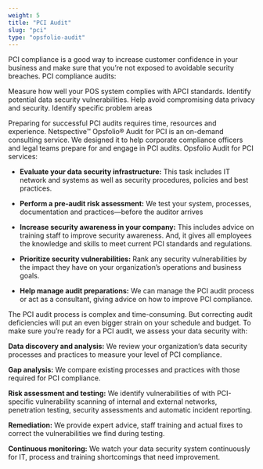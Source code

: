 ```yaml
---
weight: 5
title: "PCI Audit"
slug: "pci"
type: "opsfolio-audit"
---
```

PCI compliance is a good way to increase customer confidence in your business and make sure that you’re not exposed to avoidable security breaches. PCI compliance audits:

Measure how well your POS system complies with APCI standards.
Identify potential data security vulnerabilities.
Help avoid compromising data privacy and security.
Identify specific problem areas

Preparing for successful PCI audits requires time, resources and experience. Netspective™ Opsfolio® Audit for PCI is an on-demand consulting service. We designed it to help corporate compliance officers and legal teams prepare for and engage in PCI audits. Opsfolio Audit for PCI services:

* **Evaluate your data security infrastructure:** This task includes IT network and systems as well as security procedures, policies and best practices.

* **Perform a pre-audit risk assessment:** We test your system, processes, documentation and practices—before the auditor arrives

* **Increase security awareness in your company:** This includes advice on training staff to improve security awareness. And, it gives all employees the knowledge and skills to meet current PCI standards and regulations.

* **Prioritize security vulnerabilities:** Rank any security vulnerabilities by the impact they have on your organization’s operations and business goals.

* **Help manage audit preparations:** We can manage the PCI audit process or act as a consultant, giving advice on how to improve PCI compliance.


The PCI audit process is complex and time-consuming. But correcting audit deficiencies will put an even bigger strain on your schedule and budget. To make sure you’re ready for a PCI audit, we assess your data security with:

**Data discovery and analysis:** We review your organization’s data security processes and practices to measure your level of PCI compliance.

**Gap analysis:** We compare existing processes and practices with those required for PCI compliance.

**Risk assessment and testing:** We identify vulnerabilities of with PCI-specific vulnerability scanning of internal and external networks, penetration testing, security assessments and automatic incident reporting.

**Remediation:** We provide expert advice, staff training and actual fixes to correct the vulnerabilities we find during testing.

**Continuous monitoring:** We watch your data security system continuously for IT, process and training shortcomings that need improvement.
